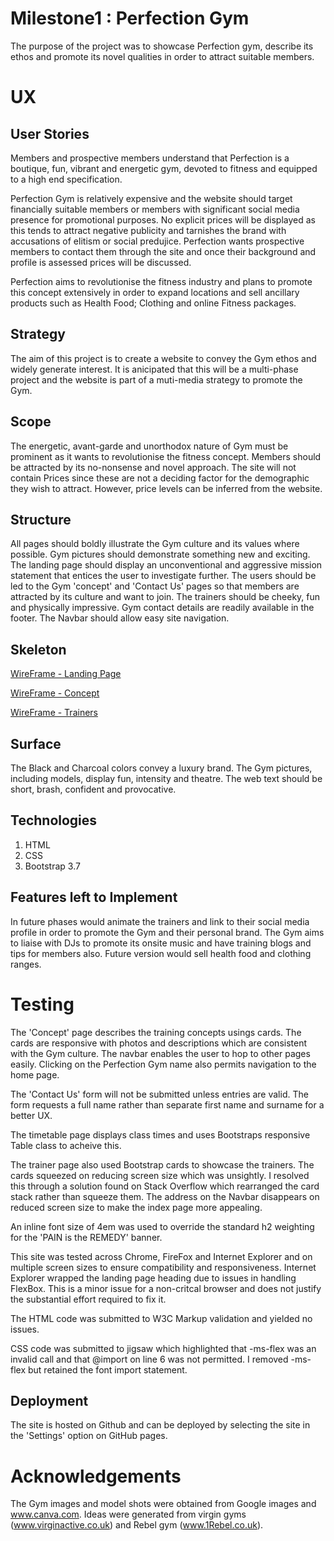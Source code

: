 # Milestone1 : Perfection Gym
The purpose of the project was to showcase Perfection gym, describe its ethos and promote its novel qualities in order to attract suitable members.

# UX

## User Stories
Members and prospective members understand that Perfection is a boutique, fun, vibrant and energetic gym, devoted to fitness and equipped to a high end specification.

Perfection Gym is relatively expensive and the website should target financially suitable members or members with 
significant social media presence for promotional purposes. No explicit prices will be displayed as this tends to attract negative 
publicity and tarnishes the brand with accusations of elitism or social predujice. Perfection wants prospective members to contact them 
through the site and once their background and profile is assessed prices will be discussed.

Perfection aims to revolutionise the fitness industry and plans to promote this concept extensively in order to expand locations and sell 
ancillary products such as Health Food; Clothing and online Fitness packages.


## Strategy
The aim of this project is to create a website to convey the Gym ethos and widely generate interest. It is anicipated that this will be a 
multi-phase project and the website is part of a muti-media strategy to promote the Gym.

## Scope
The energetic, avant-garde and unorthodox nature of Gym must be prominent as it wants to revolutionise the fitness concept. 
Members should be attracted by its no-nonsense and novel approach. The site will not contain Prices since these are not a deciding factor 
for the demographic they wish to attract. However, price levels can be inferred from the website.

## Structure
All pages should boldly illustrate the Gym culture and its values where possible. Gym pictures should demonstrate something new and exciting.
The landing page should display an unconventional and aggressive mission statement that entices the user to investigate further.
The users should be led to the Gym 'concept' and 'Contact Us' pages so that members are attracted by its culture and want to join. 
The trainers should be cheeky, fun and physically impressive. Gym contact details are readily available in the footer. The Navbar should
allow easy site navigation.  

## Skeleton
[WireFrame - Landing Page](WireFrames/WireFrame-Index.jpg)

[WireFrame - Concept](WireFrames/WireFrame-Concept.jpg)

[WireFrame - Trainers](WireFrames/WireFrame-Trainers.jpg)


## Surface
The Black and Charcoal colors convey a luxury brand. The Gym pictures, including models, display fun, intensity and theatre.
The web text should be short, brash, confident and provocative. 

## Technologies
1. HTML
2. CSS
3. Bootstrap 3.7


## Features left to Implement
In future phases would animate the trainers and link to their social media profile in order to promote the Gym and 
their personal brand. The Gym aims to liaise with DJs to promote its onsite music and have training blogs 
and tips for members also. Future version would sell health food and clothing ranges.

# Testing 
The 'Concept' page describes the training concepts usings cards. The cards are responsive with photos and descriptions which 
are consistent with the Gym culture. The navbar enables the user to hop to other pages easily. Clicking on the Perfection Gym name
also permits navigation to the home page. 

The 'Contact Us' form will not be submitted unless entries are valid. 
The form requests a full name rather than separate first name and surname for a better UX. 

The timetable page displays class times and uses Bootstraps responsive Table class to acheive this. 

The trainer page also used Bootstrap cards to showcase the trainers. The cards squeezed on reducing screen size which
was unsightly. I resolved this through a solution found on Stack Overflow which rearranged the card stack rather than squeeze them. 
The address on the Navbar disappears on reduced screen size to make the index page more appealing.

An inline font size of 4em was used to override the standard h2 weighting
for the 'PAIN is the REMEDY' banner. 


This site was tested across Chrome, FireFox and Internet Explorer and on multiple screen sizes to ensure compatibility and responsiveness. 
Internet Explorer wrapped the landing page heading due to issues in handling FlexBox. This is a minor issue for a non-critcal 
browser and does not justify the substantial effort required to fix it.

The HTML code was submitted to W3C Markup validation and yielded no issues.

CSS code was submitted to jigsaw which highlighted that -ms-flex was an invalid call and that @import on line 6 was not permitted.
I removed -ms-flex but retained the font import statement.

## Deployment
The site is hosted on Github and can be deployed by selecting the site in the 'Settings' option on GitHub pages.

# Acknowledgements

The Gym images and model shots were obtained from Google images and www.canva.com. Ideas were generated from virgin gyms (www.virginactive.co.uk) 
and Rebel gym (www.1Rebel.co.uk).

